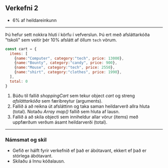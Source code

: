 ## Verkefni 2

- 6% af heildareinkunn

---

Þú hefur sett nokkra hluti í körfu í vefverslun. Þú ert með afsláttarkóða "tskoli" sem veitir þér 10% afslátt af öllum `tech` vörum.

```javascript
const cart = {
  items: [
    {name:"Computer", category:"tech", price: 13000},
    {name:"Bounty", category:"candy", price: 900},
    {name:"Mouse", category:"tech", price: 2550},
    {name:"shirt", category:"clothes", price: 1990},
  ],
  total: 0
}
```

1. Búðu til fallið _shoppingCart_ sem tekur object _cart_ og streng _afsláttarkóða_ sem færibreytur (arguments). 
1. Fallið á að reikna út afsláttinn og taka saman heildarverð allra hluta (total). Notaðu _Array map()_ fallið sem hluta af lausn.
1. Fallið á að skila objecti sem inniheldur allar vörur (items) með uppfærðum verðum ásamt heildarverði (total). 

---

### Námsmat og skil

- Gefið er hálft fyrir verkefnið ef það er ábótavant, ekkert ef það er stórlega ábótavant.
- Skilaðu á Innu kóðalausn.
